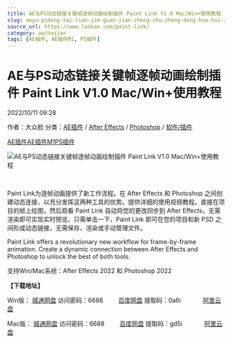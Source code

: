 ```yaml
---
title: AE与PS动态链接关键帧逐帧动画绘制插件 Paint Link V1.0 Mac/Win+使用教程
slug: aeyu-psdong-tai-lian-jie-guan-jian-zheng-zhu-zheng-dong-hua-hui-zhi-cha-jian-paint-link-v1-0-mac-win-shi-yong-jiao-cheng
source_url: https://www.lookae.com/paint-link/
category: aechajian
tags: [AE插件, AE插件M1, PS插件]
---
```

# AE与PS动态链接关键帧逐帧动画绘制插件 Paint Link V1.0 Mac/Win+使用教程

2022/10/11 09:28

作者：大众脸
分类：[AE插件](https://www.lookae.com/after-effects/aechajian/) / [After Effects](https://www.lookae.com/after-effects/) / [Photoshop](https://www.lookae.com/qitarjcj/pszy/) / [软件/插件](https://www.lookae.com/qitarjcj/)

[AE插件](https://www.lookae.com/tag/ae%e6%8f%92%e4%bb%b6/)[AE插件M1](https://www.lookae.com/tag/aem1/)[PS插件](https://www.lookae.com/tag/ps%e6%8f%92%e4%bb%b6/)

![AE与PS动态链接关键帧逐帧动画绘制插件 Paint Link V1.0 Mac/Win+使用教程](https://www.lookae.com/wp-content/uploads/2022/09/Paint-Link.jpg "AE与PS动态链接关键帧逐帧动画绘制插件 Paint Link V1.0 Mac/Win+使用教程-LookAE.com")

[﻿﻿﻿](https://cloud.video.taobao.com//play/u/705956171/p/1/e/6/t/1/374558288027.mp4)

Paint Link为逐帧动画提供了新工作流程。在 After Effects 和 Photoshop 之间创建动态连接，以充分发挥这两种工具的优势。提供详细的使用视频教程。直接在项目的帧上绘图，然后观看 Paint Link 自动将您的更改同步到 After Effects，无需渲染即可实现实时预览。只需单击一下，Paint Link 即可在您的项目和新 PSD 之间形成动态链接，无需保存、渲染或手动管理文件。

Paint Link offers a revolutionary new workflow for frame-by-frame animation. Create a dynamic connection between After Effects and Photoshop to unlock the best of both tools.

支持Win/Mac系统：After Effects 2022 和 Photoshop 2022

**【下载地址】**

Win版： [城通网盘](https://url70.ctfile.com/f/2827370-662321184-2c998d?p=4431) 访问密码：6688         [百度网盘](https://pan.baidu.com/s/1KqSlpEWi9xi_eB6CQsQnDA?pwd=0a6i) 提取码：0a6i             [阿里云盘](https://www.aliyundrive.com/s/tqvsX7Rqwyr)

Mac版： [城通网盘](https://url70.ctfile.com/f/2827370-692474004-85b5cf?p=4431) 访问密码：6688         [百度网盘](https://pan.baidu.com/s/1IL7cCCmVPMSoqG8fKBHLfA?pwd=gd5i) 提取码：gd5i             [阿里云盘](https://www.aliyundrive.com/s/RNPu2EyzfGH)
